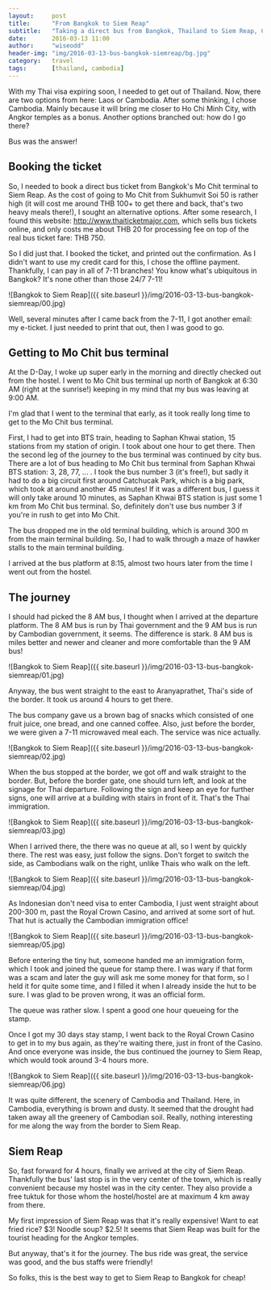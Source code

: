 ```yaml
---
layout:     post
title:      "From Bangkok to Siem Reap"
subtitle:   "Taking a direct bus from Bangkok, Thailand to Siem Reap, Cambodia."
date:       2016-03-13 11:00
author:     "wiseodd"
header-img: "img/2016-03-13-bus-bangkok-siemreap/bg.jpg"
category:   travel
tags:       [thailand, cambodia]
---
```


With my Thai visa expiring soon, I needed to get out of Thailand. Now, there are two options from here: Laos or Cambodia. After some thinking, I chose Cambodia. Mainly because it will bring me closer to Ho Chi Minh City, with Angkor temples as a bonus. Another options branched out: how do I go there?

Bus was the answer!

<h2 class="section-header">Booking the ticket</h2>

So, I needed to book a direct bus ticket from Bangkok's Mo Chit terminal to Siem Reap. As the cost of going to Mo Chit from Sukhumvit Soi 50 is rather high (it will cost me around THB 100+ to get there and back, that's two heavy meals there!), I sought an alternative options. After some research, I found this website: <http://www.thaiticketmajor.com>, which sells bus tickets online, and only costs me about THB 20 for processing fee on top of the real bus ticket fare: THB 750.

So I did just that. I booked the ticket, and printed out the confirmation. As I didn't want to use my credit card for this, I chose the offline payment. Thankfully, I can pay in all of 7-11 branches! You know what's ubiquitous in Bangkok? It's none other than those 24/7 7-11!

![Bangkok to Siem Reap]({{ site.baseurl }}/img/2016-03-13-bus-bangkok-siemreap/00.jpg)

Well, several minutes after I came back from the 7-11, I got another email: my e-ticket. I just needed to print that out, then I was good to go.

<h2 class="section-header">Getting to Mo Chit bus terminal</h2>

At the D-Day, I woke up super early in the morning and directly checked out from the hostel. I went to Mo Chit bus terminal up north of Bangkok at 6:30 AM (right at the sunrise!) keeping in my mind that my bus was leaving at 9:00 AM.

I'm glad that I went to the terminal that early, as it took really long time to get to the Mo Chit bus terminal.

First, I had to get into BTS train, heading to Saphan Khwai station, 15 stations from my station of origin. I took about one hour to get there. Then the second leg of the journey to the bus terminal was continued by city bus. There are a lot of bus heading to Mo Chit bus terminal from Saphan Khwai BTS station: 3, 28, 77, ... . I took the bus number 3 (it's free!), but sadly it had to do a big circuit first around Catchucak Park, which is a big park, which took at around another 45 minutes! If it was a different bus, I guess it will only take around 10 minutes, as Saphan Khwai BTS station is just some 1 km from Mo Chit bus terminal. So, definitely don't use bus number 3 if you're in rush to get into Mo Chit.

The bus dropped me in the old terminal building, which is around 300 m from the main terminal building. So, I had to walk through a maze of hawker stalls to the main terminal building.

I arrived at the bus platform at 8:15, almost two hours later from the time I went out from the hostel.

<h2 class="section-header">The journey</h2>

I should had picked the 8 AM bus, I thought when I arrived at the departure platform. The 8 AM bus is run by Thai government and the 9 AM bus is run by Cambodian government, it seems. The difference is stark. 8 AM bus is miles better and newer and cleaner and more comfortable than the 9 AM bus!

![Bangkok to Siem Reap]({{ site.baseurl }}/img/2016-03-13-bus-bangkok-siemreap/01.jpg)

Anyway, the bus went straight to the east to Aranyaprathet, Thai's side of the border. It took us around 4 hours to get there.

The bus company gave us a brown bag of snacks which consisted of one fruit juice, one bread, and one canned coffee. Also, just before the border, we were given a 7-11 microwaved meal each. The service was nice actually.

![Bangkok to Siem Reap]({{ site.baseurl }}/img/2016-03-13-bus-bangkok-siemreap/02.jpg)

When the bus stopped at the border, we got off and walk straight to the border. But, before the border gate, one should turn left, and look at the signage for Thai departure. Following the sign and keep an eye for further signs, one will arrive at a building with stairs in front of it. That's the Thai immigration.

![Bangkok to Siem Reap]({{ site.baseurl }}/img/2016-03-13-bus-bangkok-siemreap/03.jpg)

When I arrived there, the there was no queue at all, so I went by quickly there. The rest was easy, just follow the signs. Don't forget to switch the side, as Cambodians walk on the right, unlike Thais who walk on the left.

![Bangkok to Siem Reap]({{ site.baseurl }}/img/2016-03-13-bus-bangkok-siemreap/04.jpg)

As Indonesian don't need visa to enter Cambodia, I just went straight about 200-300 m, past the Royal Crown Casino, and arrived at some sort of hut. That hut is actually the Cambodian immigration office!

![Bangkok to Siem Reap]({{ site.baseurl }}/img/2016-03-13-bus-bangkok-siemreap/05.jpg)

Before entering the tiny hut, someone handed me an immigration form, which I took and joined the queue for stamp there. I was wary if that form was a scam and later the guy will ask me some money for that form, so I held it for quite some time, and I filled it when I already inside the hut to be sure. I was glad to be proven wrong, it was an official form.

The queue was rather slow. I spent a good one hour queueing for the stamp.

Once I got my 30 days stay stamp, I went back to the Royal Crown Casino to get in to my bus again, as they're waiting there, just in front of the Casino. And once everyone was inside, the bus continued the journey to Siem Reap, which would took around 3-4 hours more.

![Bangkok to Siem Reap]({{ site.baseurl }}/img/2016-03-13-bus-bangkok-siemreap/06.jpg)

It was quite different, the scenery of Cambodia and Thailand. Here, in Cambodia, everything is brown and dusty. It seemed that the drought had taken away all the greenery of Cambodian soil. Really, nothing interesting for me along the way from the border to Siem Reap.

<h2 class="section-header">Siem Reap</h2>

So, fast forward for 4 hours, finally we arrived at the city of Siem Reap. Thankfully the bus' last stop is in the very center of the town, which is really convenient because my hostel was in the city center. They also provide a free tuktuk for those whom the hostel/hostel are at maximum 4 km away from there.

My first impression of Siem Reap was that it's really expensive! Want to eat fried rice? $3! Noodle soup? $2.5! It seems that Siem Reap was built for the tourist heading for the Angkor temples.

But anyway, that's it for the journey. The bus ride was great, the service was good, and the bus staffs were friendly!

So folks, this is the best way to get to Siem Reap to Bangkok for cheap!
